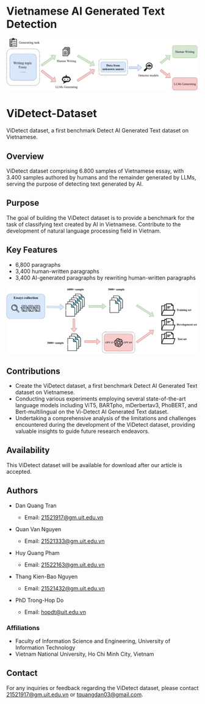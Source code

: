 Vietnamese AI Generated Text Detection
=====

![examples](model.png)

# ViDetect-Dataset

ViDetect dataset, a first benchmark Detect AI Generated Text dataset on Vietnamese.

## Overview

ViDetect dataset comprising 6.800 samples of Vietnamese essay, with 3.400 samples authored by humans and the remainder generated by LLMs, serving the purpose of detecting text generated by AI.

## Purpose
The goal of building the ViDetect dataset is to provide a benchmark for the task of classifying text created by AI in Vietnamese. Contribute to the development of natural language processing field in Vietnam.

## Key Features
- 6,800 paragraphs
- 3,400 human-written paragraphs
- 3,400 AI-generated paragraphs by rewriting human-written paragraphs

![examples](data_creation.png)

## Contributions
- Create the ViDetect dataset, a first benchmark Detect AI Generated Text dataset on Vietnamese.
- Conducting various experiments employing several state-of-the-art language models including ViT5, BARTpho, mDerbertav3, PhoBERT, and Bert-multilingual on the Vi-Detect AI Generated Text dataset.
- Undertaking a comprehensive analysis of the limitations and challenges encountered during the development of the ViDetect dataset, providing valuable insights to guide future research endeavors.

## Availability
This ViDetect dataset will be available for download after our article is accepted.

## Authors
- Dan Quang Tran
  - Email: [21521917@gm.uit.edu.vn](mailto:21521917@gm.uit.edu.vn)

- Quan Van Nguyen
  - Email: [21521333@gm.uit.edu.vn](mailto:21521333@gm.uit.edu.vn)

- Huy Quang Pham
  - Email: [21522163@gm.uit.edu.vn](mailto:21522163@gm.uit.edu.vn)

- Thang Kien-Bao Nguyen
  - Email: [21521432@gm.uit.edu.vn](mailto:21521432@gm.uit.edu.vn)

- PhD Trong-Hop Do
  - Email: [hopdt@uit.edu.vn](mailto:hopdt@uit.edu.vn)

### Affiliations

- Faculty of Information Science and Engineering, University of Information Technology
- Vietnam National University, Ho Chi Minh City, Vietnam

## Contact

For any inquiries or feedback regarding the ViDetect dataset, please contact  [21521917@gm.uit.edu.vn](mailto:21521917@gm.uit.edu.vn) or [tquangdan03@gmail.com](mailto:tquangdan03@gmail.com).
